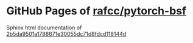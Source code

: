 GitHub Pages of [rafcc/pytorch-bsf](https://github.com/rafcc/pytorch-bsf)
===
Sphinx html documentation of [2b5da9501a1788671e30055dc71d8fdcd118144d](https://github.com/rafcc/pytorch-bsf/tree/2b5da9501a1788671e30055dc71d8fdcd118144d)
